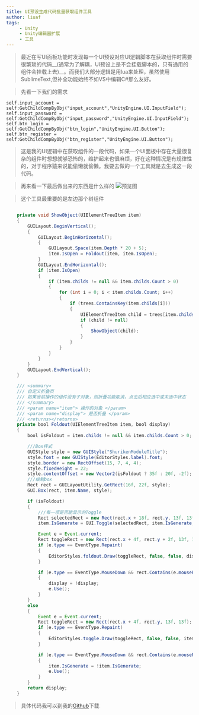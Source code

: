 ```yaml
---
title: UI预设生成代码批量获取组件工具
author: liuaf
tags:
     - Unity
     - Unity编辑器扩展
     - 工具
---
```


> 最近在写UI面板功能时发现每一个UI预设对应UI逻辑脚本在获取组件时需要很繁琐的代码__(通常为了解耦，UI预设上是不会挂载脚本的，只有通用的组件会挂载上去)__。而我们大部分逻辑是用lua来处理，虽然使用SublimeText,但补全功能始终不如VS中编辑C#那么友好。

<!--more-->

> 先看一下我们的需求

    self.input_account = self:GetChildCompByObj("input_account","UnityEngine.UI.InputField");
    self.input_password = self:GetChildCompByObj("input_password","UnityEngine.UI.InputField");
    self.btn_login = self:GetChildCompByObj("btn_login","UnityEngine.UI.Button");
    self.btn_register = self:GetChildCompByObj("btn_register","UnityEngine.UI.Button");


> 这是我的UI逻辑中在获取组件的一段代码，如果一个UI面板中存在大量很复杂的组件时想想就够恐怖的，维护起来也很麻烦，好在这种情况是有规律性的，对于程序猿来说能偷懒就偷懒。我要去做的一个工具就是去生成这一段代码。

> 再来看一下最后做出来的东西是什么样的
![预览图](../../img/UIElementGenerate/Preview.jpg)

> 这个工具最重要的是左边那个树组件

```java

    private void ShowObject(UIElementTreeItem item)
    {
        GUILayout.BeginVertical();
        {
            GUILayout.BeginHorizontal();
            {
                GUILayout.Space(item.Depth * 20 + 5);
                item.IsOpen = Foldout(item, item.IsOpen);
            }
            GUILayout.EndHorizontal();
            if (item.IsOpen)
            {
                if (item.childs != null && item.childs.Count > 0)
                {
                    for (int i = 0; i < item.childs.Count; i++)
                    {
                        if (trees.ContainsKey(item.childs[i]))
                        {
                            UIElementTreeItem child = trees[item.childs[i]];
                            if (child != null)
                            {
                                ShowObject(child);
                            }
                        }
                    }
                }
            }
        }
        GUILayout.EndVertical();
    }

    /// <summary>
    /// 自定义折叠页
    /// 如果当前操作的组件没有子对象，则折叠功能取消，点击后相应选中或未选中状态
    /// </summary>
    /// <param name="item"> 操作的对象 </param>
    /// <param name="display"> 是否折叠 </param>
    /// <returns></returns>
    private bool Foldout(UIElementTreeItem item, bool display)
    {
        bool isFoldout = item.childs != null && item.childs.Count > 0;

        ///Box样式
        GUIStyle style = new GUIStyle("ShurikenModuleTitle");
        style.font = new GUIStyle(EditorStyles.label).font;
        style.border = new RectOffset(15, 7, 4, 4);
        style.fixedHeight = 22;
        style.contentOffset = new Vector2(isFoldout ? 35f : 20f, -2f);
        ///绘制box
        Rect rect = GUILayoutUtility.GetRect(16f, 22f, style);
        GUI.Box(rect, item.Name, style);

        if (isFoldout)
        {
            ///每一项是否能显示的Toggle
            Rect selectedRect = new Rect(rect.x + 18f, rect.y, 13f, 13f);
            item.IsGenerate = GUI.Toggle(selectedRect, item.IsGenerate, "");

            Event e = Event.current;
            Rect toggleRect = new Rect(rect.x + 4f, rect.y + 2f, 13f, 13f);
            if (e.type == EventType.Repaint)
            {
                EditorStyles.foldout.Draw(toggleRect, false, false, display, false);
            }

            if (e.type == EventType.MouseDown && rect.Contains(e.mousePosition))
            {
                display = !display;
                e.Use();
            }
        }
        else
        {
            Event e = Event.current;
            Rect toggleRect = new Rect(rect.x + 4f, rect.y, 13f, 13f);
            if (e.type == EventType.Repaint)
            {
                EditorStyles.toggle.Draw(toggleRect, false, false, item.IsGenerate, false);
            }

            if (e.type == EventType.MouseDown && rect.Contains(e.mousePosition))
            {
                item.IsGenerate = !item.IsGenerate;
                e.Use();
            }
        }
        return display;
    }
```

> 具体代码我可以到我的[Github](https://github.com/Aifee/UIElementGenerate.git)下载